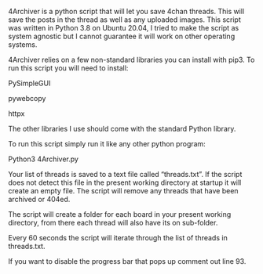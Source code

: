 ﻿4Archiver is a python script that will let you save 4chan threads.  This will save the posts in the thread as well as any uploaded images.
This script was written in Python 3.8 on Ubuntu 20.04,  I tried to make the script as system agnostic but I cannot guarantee it will work on other operating systems.

4Archiver relies on a few non-standard libraries you can install with pip3.  To run this script you will need to install:
 
PySimpleGUI

pywebcopy

httpx

The other libraries I use should come with the standard Python library.

To run this script simply run it like any other python program:

Python3 4Archiver.py

Your list of threads is saved to a text file called “threads.txt”.  If the script does not detect this file in the present working directory at startup it will create an empty file.  The script will remove any threads that have been archived or 404ed. 

The script will create a folder for each board in your present working directory, from there each thread will also have its on sub-folder.   

Every 60 seconds the script will iterate through the list of threads in threads.txt.

If you want to disable the progress bar that pops up comment out line 93.   

